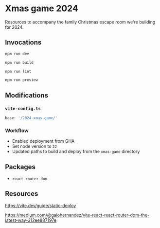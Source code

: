 # Xmas game 2024

Resources to accompany the family Christmas escape room we're building for 2024.

## Invocations

```bash
npm run dev
```

```bash
npm run build
```

```bash
npm run lint
```

```bash
npm run preview
```

## Modifications

### `vite-config.ts`

```ts
base: '/2024-xmas-game/'
```

### Workflow

* Enabled deployment from GHA
* Set node version to `22`
* Updated paths to build and deploy from the `xmas-game` directory

## Packages

* `react-router-dom`

## Resources

https://vite.dev/guide/static-deploy

https://medium.com/@galohernandez/vite-react-react-router-dom-the-latest-way-312ee887197e
